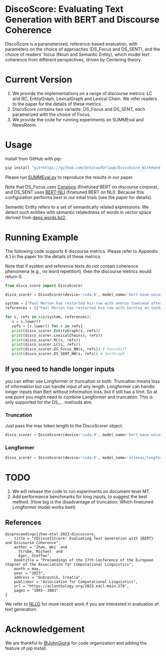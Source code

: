 # DiscoScore: Evaluating Text Generation with BERT and Discourse Coherence

DiscoScore is a parameterized, reference-based evaluation, with parameters on the choice of approaches (DS_Focus and DS_SENT), and the choice of readers' focus (Noun and Semantic Entity), which model text coherence from different perspectives, driven by Centering theory. 

# Current Version

1. We provide the implementations on a range of discourse metrics: LC and RC, EntityGraph, LexicalGraph and Lexical Chain. We refer readers to the paper for the details of these metrics. 
2. DiscoScore contains two variants: DS_Focus and DS_SENT, each paramerized with the choice of Focus. 
3. We provide the code for running experiments on SUMMEval and NewsRoom.

# Usage

Install from GitHub with pip:

```bash
pip install "git+https://github.com/UntotaufUrlaub/DiscoScore_WithHandlingLongInputs.git"
```

Please run [SUMMEval.py](https://github.com/AIPHES/DiscoScore/blob/main/SUMMEval.py) to reproduce the results in our paper. 

Note that DS_Focus uses [Conpono](https://drive.google.com/drive/folders/1FE2loCSfdBbYrYk_qHg6W_PTqvA9w46T?usp=sharing) (finetuned BERT on discourse corpora), and DS_SENT uses [BERT-NLI](https://drive.google.com/drive/folders/19-6TgHdfAVL6xzpqzMoTpxXKLkXOCBiO?usp=sharing) (finetuned BERT on NLI). Because this configuration performs best in our intial trials (see the paper for details). 

Semantic Entity refers to a set of semantically related expressions. We detect such entities with semantic relatedness of words in vector space derived from [deps.words.bz2](https://drive.google.com/file/d/1epNYyAKban3XYg6FCMvPhQw7Yf-Y78E4/view?usp=sharing).

# Running Example
The following code supports 6 discourse metrics. Please refer to Appendix A.1 in the paper for the details of these metrics. 

Note that if system and reference texts do not contain coherence phenomena (e.g., no word repetition), then the discourse metrics would return 0.

```python
from disco_score import DiscoScorer

disco_scorer = DiscoScorer(device='cuda:0', model_name='bert-base-uncased')

system = ["Paul Merson has restarted his row with andros townsend after the Tottenham midfielder was brought on with only seven minutes remaining in his team 's 0-0 draw with burnley. Townsend was brought on in the 83rd minute for Tottenham as they drew 0-0 against Burnley ."]
references = [["Paul Merson has restarted his row with burnley on sunday. Townsend was brought on in the 83rd minute for tottenham. Andros Townsend scores england 's equaliser in their 1-1 friendly draw. Townsend hit a stunning equaliser for england against italy."]]

for s, refs in zip(system, references):
   s = s.lower()
   refs = [r.lower() for r in refs]
   print(disco_scorer.EntityGraph(s, refs))
   print(disco_scorer.LexicalChain(s, refs))
   print(disco_scorer.RC(s, refs))    
   print(disco_scorer.LC(s, refs)) 
   print(disco_scorer.DS_Focus_NN(s, refs)) # FocusDiff 
   print(disco_scorer.DS_SENT_NN(s, refs)) # SentGraph
```

## If you need to handle longer inputs
you can either use Longformer or truncation or both. Truncation means loss of information but can handle input of any length. Longformer can handle longer inputs than Bert without information loss, but it still has a limit. So at one point you might need to combine Longformer and truncation.
This is only supported for the DS_... methods atm.

### Truncation
Just pass the max token length to the DiscoScorer object.
```python
disco_scorer = DiscoScorer(device='cuda:0', model_name='bert-base-uncased', truncation=512)
```

### Longformer
```python
disco_scorer = DiscoScorer(device='cuda:0', model_name='allenai/longformer-base-4096')
```

# TODO
1. We will release the code to run experiments on document-level MT.
2. Add performance benchmarks for long inputs, to suggest the best method. (How big is the disadvantage of truncation; Which finetuned Longformer model works best)

## References

```
@inproceedings{zhao-etal-2023-discoscore,
    title = "{D}isco{S}core: Evaluating Text Generation with {BERT} and Discourse Coherence",
    author = "Zhao, Wei  and
      Strube, Michael  and
      Eger, Steffen",
    booktitle = "Proceedings of the 17th Conference of the European Chapter of the Association for Computational Linguistics",
    month = may,
    year = "2023",
    address = "Dubrovnik, Croatia",
    publisher = "Association for Computational Linguistics",
    url = "https://aclanthology.org/2023.eacl-main.278",
    pages = "3865--3883"
}
```
We refer to [NLLG](https://nl2g.github.io/publications) for more recent work if you are interested in evaluation of text generation.

# Acknowledgement 
We are thankful to [@JohnGiorgi](https://github.com/AIPHES/DiscoScore/pull/2) for code organization and adding the feature of pip install. 
